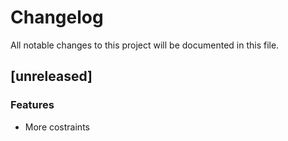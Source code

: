 # Changelog

All notable changes to this project will be documented in this file.

## [unreleased]

### Features

- More costraints

<!-- generated by git-cliff -->
